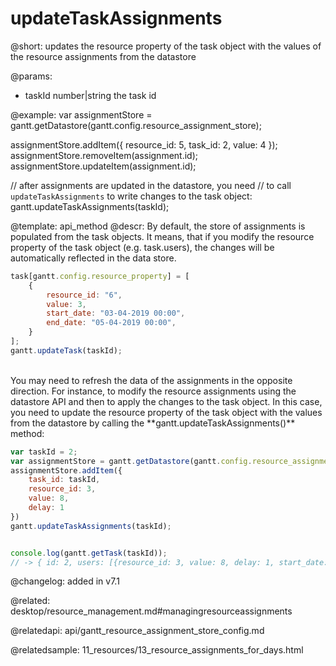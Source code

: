 updateTaskAssignments
=============

@short: updates the resource property of the task object with the values of the resource assignments from the datastore   
	

@params:
- taskId	number|string	the task id




@example:
var assignmentStore = gantt.getDatastore(gantt.config.resource_assignment_store);

assignmentStore.addItem({
    resource_id: 5,
    task_id: 2,
    value: 4
});
assignmentStore.removeItem(assignment.id);
assignmentStore.updateItem(assignment.id);

// after assignments are updated in the datastore, you need 
// to call `updateTaskAssignments` to write changes to the task object:
gantt.updateTaskAssignments(taskId);

@template:	api_method
@descr:
By default, the store of assignments is populated from the task objects. It means, that if you modify the resource property of the task object (e.g. task.users), the changes will be automatically reflected in the data store.

~~~js
task[gantt.config.resource_property] = [
	{
		resource_id: "6",
		value: 3,
		start_date: "03-04-2019 00:00",
		end_date: "05-04-2019 00:00",
	}
];
gantt.updateTask(taskId);
~~~

<br>
You may need to refresh the data of the assignments in the opposite direction. For instance, to modify the resource assignments using the datastore API and then to apply the changes to the task object. In this case, you need to update the resource property of the task object with the values from the datastore by calling the **gantt.updateTaskAssignments()** method:

~~~js
var taskId = 2;
var assignmentStore = gantt.getDatastore(gantt.config.resource_assignment_store);
assignmentStore.addItem({
    task_id: taskId,
    resource_id: 3,
    value: 8,
    delay: 1
})
gantt.updateTaskAssignments(taskId);


console.log(gantt.getTask(taskId));
// -> { id: 2, users: [{resource_id: 3, value: 8, delay: 1, start_date: ...}], ...)
~~~




@changelog: added in v7.1

@related:
desktop/resource_management.md#managingresourceassignments

@relatedapi: api/gantt_resource_assignment_store_config.md

@relatedsample: 11_resources/13_resource_assignments_for_days.html